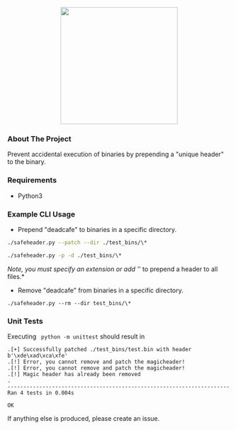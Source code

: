 <p align="center">
<img width="264" height="264" src="https://i.imgur.com/ZwU41LG.png">
<br />
</p>

### About The Project 

Prevent accidental execution of binaries by prepending a "unique header" to the
binary.

### Requirements
* Python3

### Example CLI Usage

* Prepend "deadcafe" to binaries in a specific directory.
 ```bash 
 ./safeheader.py --patch --dir ./test_bins/\*
```

 ```bash 
 ./safeheader.py -p -d ./test_bins/\*
```

*Note, you must specify an extension or add '*' to prepend a header to all files.*



* Remove "deadcafe" from binaries in a specific directory.

```
./safeheader.py --rm --dir test_bins/\*
```

### Unit Tests
Executing  ``` python -m unittest``` should result in
```
.[+] Successfully patched ./test_bins/test.bin with header b'\xde\xad\xca\xfe'
.[!] Error, you cannot remove and patch the magicheader!
.[!] Error, you cannot remove and patch the magicheader!
.[!] Magic header has already been removed
.
----------------------------------------------------------------------
Ran 4 tests in 0.004s

OK
```
If anything else is produced, please create an issue.

